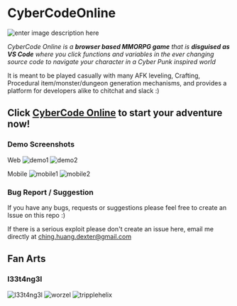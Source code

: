 
# CyberCodeOnline
![enter image description here](https://github.com/DexterHuang/CyberCodeOnline/raw/master/resources/logo-black.png)

*CyberCode Online is a **browser based MMORPG game** that is **disguised as VS Code***
*where you click functions and variables in the ever changing source code to navigate your character in a Cyber Punk inspired world*

It is meant to be played casually with many AFK leveling, Crafting, Procedural item/monster/dungeon generation mechanisms, and provides a platform for developers alike to chitchat and slack :)

## Click [CyberCode Online](https://cybercodeonline.com/) to start your adventure now!

### Demo Screenshots

Web
![demo1](https://github.com/DexterHuang/CyberCodeOnline/raw/master/resources/demo.png)
![demo2](https://github.com/DexterHuang/CyberCodeOnline/raw/master/resources/demo2.png)

Mobile
![mobile1](https://github.com/DexterHuang/CyberCodeOnline/raw/master/resources/mobile1.png)
![mobile2](https://github.com/DexterHuang/CyberCodeOnline/raw/master/resources/mobile2.png)

### Bug Report / Suggestion
If you have any bugs, requests or suggestions please feel free to create an Issue on this repo :) 

If there is a serious exploit please don't create an issue here, email me directly at ching.huang.dexter@gmail.com

## Fan Arts
### l33t4ng3l
![l33t4ng3l](https://github.com/DexterHuang/CyberCodeOnline/raw/master/resources/art/l33t4ng3l/l33t4ng3l.jpg)
![worzel](https://github.com/DexterHuang/CyberCodeOnline/raw/master/resources/art/l33t4ng3l/worzel.jpg)
![tripplehelix](https://github.com/DexterHuang/CyberCodeOnline/raw/master/resources/art/l33t4ng3l/tripplehelix.jpg)
